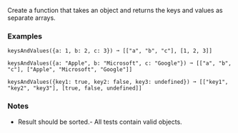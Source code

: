 
Create a function that takes an object and returns the keys and values as separate arrays.

### Examples

```
keysAndValues({a: 1, b: 2, c: 3}) ➞ [["a", "b", "c"], [1, 2, 3]]

keysAndValues({a: "Apple", b: "Microsoft", c: "Google"}) ➞ [["a", "b", "c"], ["Apple", "Microsoft", "Google"]]

keysAndValues({key1: true, key2: false, key3: undefined}) ➞ [["key1", "key2", "key3"], [true, false, undefined]]
```

### Notes
- Result should be sorted.- All tests contain valid objects.